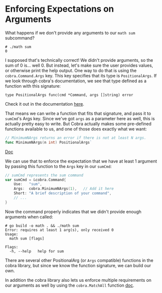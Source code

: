 # Enforcing Expectations on Arguments

What happens if we don't provide any arguments to our `math sum` subcommand?

```shell
# ./math sum
0
```

I supposed that's technically correct! We didn't provide arguments, so the sum
of 0 is... well 0. But instead, let's make sure the user provides values, or
otherwise print the help output. One way to do that is using the
`cobra.Command.Args` key. This key specifies that its type is `PositionalArgs`.
If we look through cobra's documentation, we see that type defined as a function
with this signature:

```
type PositionalArgs func(cmd *Command, args []string) error
```

Check it out in the documentation
[here](https://pkg.go.dev/github.com/spf13/cobra#PositionalArgs).

That means we can write a function that fits that signature, and pass it to
`sumCmd`'s Args key. Since we've got `args` as a parameter here as well, this is
actually pretty easy to write. But Cobra actually makes some pre-defined
functions available to us, and one of those does exactly what we want:

```go
// MinimumNArgs returns an error if there is not at least N args. 
func MinimumNArgs(n int) PositionalArgs`
```
[Doc](https://pkg.go.dev/github.com/spf13/cobra#MinimumNArgs)

We can use that to enforce the expectation that we have at least 1 argument by
passing this function to the `Args` key in our `sumCmd`:

```go
// sumCmd represents the sum command
var sumCmd = &cobra.Command{
	Use:   "sum",
	Args:  cobra.MinimumNArgs(1),   // Add it here
	Short: "A brief description of your command",
    // ...
}
```

Now the command properly indicates that we didn't provide enough arguments when
called:

```shell
# go build -o math . && ./math sum 
Error: requires at least 1 arg(s), only received 0
Usage:
  math sum [flags]

Flags:
  -h, --help   help for sum
```

There are several other PositionalArg (or `Args` compatible) functions in the
cobra library, but since we know the function signature, we can build our own.

In addition the cobra library also lets us enforce multiple requirements on our
arguments as well by using the `cobra.MatchAll` function
[doc](https://pkg.go.dev/github.com/spf13/cobra#MatchAll).